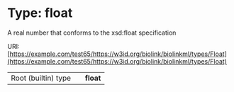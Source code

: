 
# Type: float


A real number that conforms to the xsd:float specification

URI: [https://example.com/test65/https://w3id.org/biolink/biolinkml/types/Float](https://example.com/test65/https://w3id.org/biolink/biolinkml/types/Float)

|  |  |  |
| --- | --- | --- |
| Root (builtin) type | | **float** |
